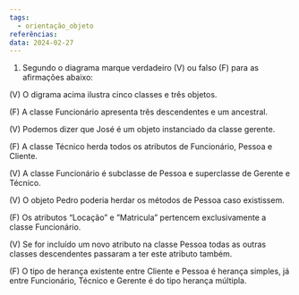 ```yaml
---
tags:
  - orientação_objeto
referências: 
data: 2024-02-27
---
```

1) Segundo o diagrama marque verdadeiro (V) ou falso (F) para as afirmações abaixo:

(V) O digrama acima ilustra cinco classes e três objetos.

(F) A classe Funcionário apresenta três descendentes e um ancestral.

(V) Podemos dizer que José é um objeto instanciado da classe gerente.

(F) A classe Técnico herda todos os atributos de Funcionário, Pessoa e Cliente.

(V) A classe Funcionário é subclasse de Pessoa e superclasse de Gerente e Técnico.

(V) O objeto Pedro poderia herdar os métodos de Pessoa caso existissem.

(F) Os atributos “Locação” e ”Matricula” pertencem exclusivamente a classe Funcionário.

(V) Se for incluído um novo atributo na classe Pessoa todas as outras classes descendentes passaram a ter este atributo também.

(F) O tipo de herança existente entre Cliente e Pessoa é herança simples, já entre Funcionário, Técnico e Gerente é do tipo herança múltipla.